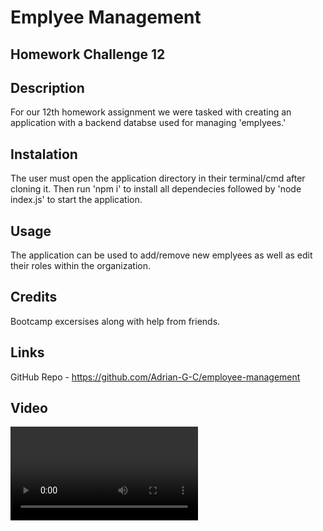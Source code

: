 # Emplyee Management 
## Homework Challenge 12

## Description

For our 12th homework assignment we were tasked with creating an application with a backend databse used for managing 'emplyees.'

## Instalation

The user must open the application directory in their terminal/cmd after cloning it. Then run 'npm i' to install all dependecies followed by 'node index.js' to start the application.

## Usage

The application can be used to add/remove new emplyees as well as edit their roles within the organization.

## Credits

Bootcamp excersises along with help from friends.

## Links

GitHub Repo - https://github.com/Adrian-G-C/employee-management

## Video

![Video](./Assets/Employe%20Management.mp4)